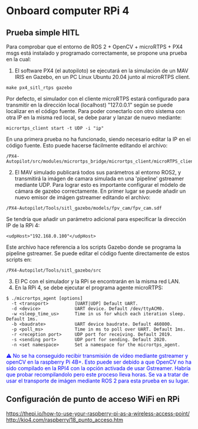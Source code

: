 # Onboard computer RPi 4
## Prueba simple HITL
Para comprobar que el entorno de ROS 2 + OpenCV + microRTPS + PX4 msgs está instalado y programado correctamente, se propone una prueba en la cual:
1. El software PX4 (el autopiloto) se ejecutará en la simulación de un MAV IRIS en Gazebo, en un PC Linux Ubuntu 20.04 junto al microRTPS client.

```
make px4_sitl_rtps gazebo
```
Por defecto, el simulador con el cliente microRTPS estará configurado para transmitir en la dirección local (localhost) "127.0.0.1" según se puede localizar en el código fuente. Para poder conectarlo con otro sistema con otra IP en la misma red local, se debe parar y lanzar de nuevo mediante:
```
micrortps_client start -t UDP -i "ip"
```
En una primera prueba no ha funcionado, siendo necesario editar la IP en el código fuente. Esto puede hacerse fácilmente editando el archivo:
```
/PX4-Autopilot/src/modules/micrortps_bridge/micrortps_client/microRTPS_client.h
```
2. El MAV simulado publicará todos sus parámetros al entorno ROS2, y transmitirá la imágen de camara simulada en una 'pipeline' gstreamer mediante UDP.
Para lograr esto es importante configurar el módelo de cámara de gazebo correctamente. En primer lugar se puede añadir un nuevo emisor de imágen gstreamer editando el archivo:
```
/PX4-Autopilot/Tools/sitl_gazebo/models/fpv_cam/fpv_cam.sdf
```
Se tendría que añadir un parámetro adicional para especificar la dirección IP de la RPi 4:
```
<udpHost>"192.168.0.100"</udpHost>
```
Este archivo hace referencia a los scripts Gazebo donde se programa la pipeline gstreamer. Se puede editar el código fuente directamente de estos scripts en:
```
/PX4-Autopilot/Tools/sitl_gazebo/src
```

3. El PC con el simulador y la RPi se encontrarán en la misma red LAN.
4. En la RPi 4, se debe ejecutar el programa agente microRTPS:
```
$ ./micrortps_agent [options]
  -t <transport>          [UART|UDP] Default UART.
  -d <device>             UART device. Default /dev/ttyACM0.
  -w <sleep_time_us>      Time in us for which each iteration sleep. Default 1ms.
  -b <baudrate>           UART device baudrate. Default 460800.
  -p <poll_ms>            Time in ms to poll over UART. Default 1ms.
  -r <reception port>     UDP port for receiving. Default 2019.
  -s <sending port>       UDP port for sending. Default 2020.
  -n <set namespace>      Set a namespace for the micrortps_agent.
  ```
<span style="color:blue">⚠️ No se ha conseguido recibir transmisión de vídeo mediante gstreamer y openCV en la raspberry Pi 4B+. Esto puede ser debido a que OpenCV no ha sido compilado en la RPI4 con la opción activada de usar Gstreamer. Habría que probar recompilandolo pero este proceso lleva horas. Se va a tratar de usar el transporte de imágen mediante ROS 2 para esta prueba en su lugar.</span>

## Configuración de punto de acceso WiFi en RPi
https://thepi.io/how-to-use-your-raspberry-pi-as-a-wireless-access-point/
http://kio4.com/raspberry/18_punto_acceso.htm
